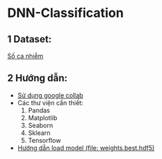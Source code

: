 # DNN-Classification
## 1 Dataset: 
<p> <a href ="https://drive.google.com/drive/folders/1T_85Blosbyf8-OE0otC6VJu6Xb6Pve6E?usp=sharing"> Số ca nhiễm </a> </p>

## 2 Hướng dẫn:
<ul>
<li><a href ="https://towardsdatascience.com/getting-started-with-google-colab-f2fff97f594c">  Sử dụng google collab </a> </li>
<li> Các thư viện cần thiết: 
  <ol type="1">  
    <li>Pandas </li>
    <li>Matplotlib</li>
    <li>Seaborn</li>
    <li>Sklearn</li>
    <li>Tensorflow</li>
  </ol>
</li>
<li> <a href = "https://www.tensorflow.org/tutorials/keras/save_and_load"> Hướng dẫn load model (file: weights.best.hdf5)</a>  </li>
</ul>
  
